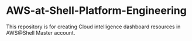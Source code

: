 # AWS-at-Shell-Platform-Engineering
This repository is for creating Cloud intelligence dashboard resources in AWS@Shell Master account.